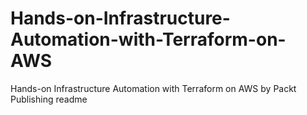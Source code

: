 # Hands-on-Infrastructure-Automation-with-Terraform-on-AWS
Hands-on Infrastructure Automation with Terraform on AWS by Packt Publishing
readme
